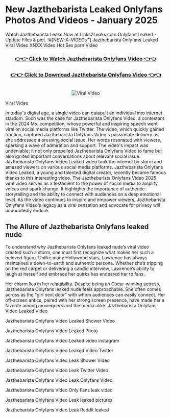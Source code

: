 # New Jazthebarista Leaked Onlyfans Photos And Videos - January 2025

Watch Jazthebarista Leaks Now at Links2Leaks.com Onlyfans Leaked - Update Files & pict. !#[NEW-X~VIDEOs™] Jazthebarista Onlyfans Leaked Viral Video XNXX Video Hot Sex porn Video
<br>
<div align="center">
<h3><a href="https://links2leaks.com/jazthebarista" rel="nofollow">👉👉 Click to Watch Jazthebarista Onlyfans Video 👈👈</a></h3>
<h3><a href="https://links2leaks.com/jazthebarista" rel="nofollow">👉👉 Click to Download Jazthebarista Onlyfans Video 👈👈</a></h3>
<br>
<a href="https://links2leaks.com/jazthebarista" rel="nofollow"><img src="https://i.ibb.co/Gkj2r4b/banner.png" alt="Viral Video" style="max-width: 100%; display: inline-block;" data-target="animated-imageImage"></a>
</div>

Viral Video

In today's digital age, a single video can catapult an individual into internet stardom. Such was the case for Jazthebarista Onlyfans Video, a contestant in the 2024 Ms. competition, whose powerful and inspiring speech went viral on social media platforms like Twitter.
The video, which quickly gained traction, captured Jazthebarista Onlyfans Video's passionate delivery as she addressed a pressing social issue. Her words resonated with viewers, sparking a wave of admiration and support. The video's impact was undeniable; it not only propelled Jazthebarista Onlyfans Video to fame but also ignited important conversations about relevant social issue.
Jazthebarista Onlyfans Video Leaked video took the internet by storm and amazed viewers on various social media platforms. Jazthebarista Onlyfans Video Leaked, a young and talented digital creator, recently became famous thanks to this interesting video.
The Jazthebarista Onlyfans Video 2025 viral video serves as a testament to the power of social media to amplify voices and spark change. It highlights the importance of authentic storytelling and the ability to connect with audiences on a deep emotional level. As the video continues to inspire and empower viewers, Jazthebarista Onlyfans Video's legacy as a viral sensation and advocate for privacy will undoubtedly endure.

<h2>The Allure of Jazthebarista Onlyfans leaked nude</h2>


To understand why Jazthebarista Onlyfans leaked nude’s viral video created such a storm, one must first recognize what makes her such a beloved figure. Unlike many Hollywood stars, Lawrence has always maintained a down-to-earth and authentic persona. Whether she’s tripping on the red carpet or delivering a candid interview, Lawrence’s ability to laugh at herself and embrace her quirks has endeared her to fans.

Her charm lies in her relatability. Despite being an Oscar-winning actress, Jazthebarista Onlyfans leaked nude feels approachable. She often comes across as the "girl next door" with whom audiences can easily connect. Her off-screen antics, paired with her strong screen presence, have made her a favorite among moviegoers and the media alike.
Jazthebarista Onlyfans Video Leaked Video

Jazthebarista Onlyfans Video Leaked Shower Video

Jazthebarista Onlyfans Video Leaked Photo

Jazthebarista Onlyfans Video Leaked video instagram

Jazthebarista Onlyfans Video Leaked Video Twitter

Jazthebarista Onlyfans Video Leak Shower Video

Jazthebarista Onlyfans Video Leak Twitter Video

Jazthebarista Onlyfans Video Leak Onlyfans Video

Jazthebarista Onlyfans Video Only Fans leak video

Jazthebarista Onlyfans Video Leak leaked pictures

Jazthebarista Onlyfans Video Leak Reddit leaked